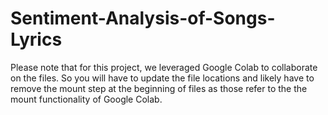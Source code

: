 # Sentiment-Analysis-of-Songs-Lyrics

Please note that for this project, we leveraged Google Colab to collaborate on the files. So you will have to update the file locations and likely have to remove the mount step at the beginning of files as those refer to the the mount functionality of Google Colab.
